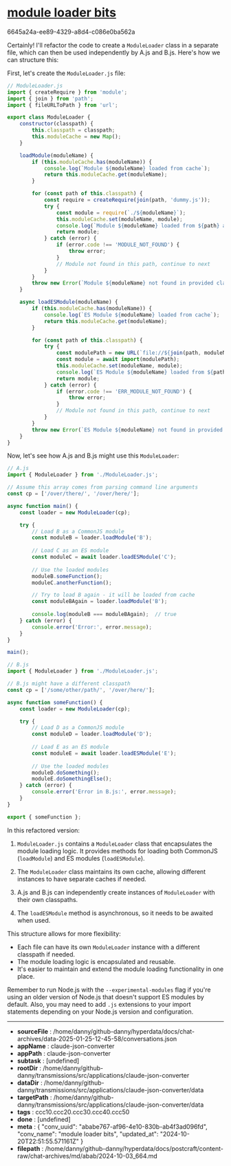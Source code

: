 # [module loader bits](https://claude.ai/chat/ababe767-af96-4e10-830b-ab4f3ad096fd)

6645a24a-ee89-4329-a8d4-c086e0ba562a

 Certainly! I'll refactor the code to create a `ModuleLoader` class in a separate file, which can then be used independently by A.js and B.js. Here's how we can structure this:

First, let's create the `ModuleLoader.js` file:

```javascript
// ModuleLoader.js
import { createRequire } from 'module';
import { join } from 'path';
import { fileURLToPath } from 'url';

export class ModuleLoader {
    constructor(classpath) {
        this.classpath = classpath;
        this.moduleCache = new Map();
    }

    loadModule(moduleName) {
        if (this.moduleCache.has(moduleName)) {
            console.log(`Module ${moduleName} loaded from cache`);
            return this.moduleCache.get(moduleName);
        }

        for (const path of this.classpath) {
            const require = createRequire(join(path, 'dummy.js'));
            try {
                const module = require(`./${moduleName}`);
                this.moduleCache.set(moduleName, module);
                console.log(`Module ${moduleName} loaded from ${path} and cached`);
                return module;
            } catch (error) {
                if (error.code !== 'MODULE_NOT_FOUND') {
                    throw error;
                }
                // Module not found in this path, continue to next
            }
        }
        throw new Error(`Module ${moduleName} not found in provided classpath`);
    }

    async loadESModule(moduleName) {
        if (this.moduleCache.has(moduleName)) {
            console.log(`ES Module ${moduleName} loaded from cache`);
            return this.moduleCache.get(moduleName);
        }

        for (const path of this.classpath) {
            try {
                const modulePath = new URL(`file://${join(path, moduleName)}.js`).href;
                const module = await import(modulePath);
                this.moduleCache.set(moduleName, module);
                console.log(`ES Module ${moduleName} loaded from ${path} and cached`);
                return module;
            } catch (error) {
                if (error.code !== 'ERR_MODULE_NOT_FOUND') {
                    throw error;
                }
                // Module not found in this path, continue to next
            }
        }
        throw new Error(`ES Module ${moduleName} not found in provided classpath`);
    }
}
```

Now, let's see how A.js and B.js might use this `ModuleLoader`:

```javascript
// A.js
import { ModuleLoader } from './ModuleLoader.js';

// Assume this array comes from parsing command line arguments
const cp = ['/over/there/', '/over/here/'];

async function main() {
    const loader = new ModuleLoader(cp);

    try {
        // Load B as a CommonJS module
        const moduleB = loader.loadModule('B');
        
        // Load C as an ES module
        const moduleC = await loader.loadESModule('C');
        
        // Use the loaded modules
        moduleB.someFunction();
        moduleC.anotherFunction();

        // Try to load B again - it will be loaded from cache
        const moduleBAgain = loader.loadModule('B');
        
        console.log(moduleB === moduleBAgain);  // true
    } catch (error) {
        console.error('Error:', error.message);
    }
}

main();
```

```javascript
// B.js
import { ModuleLoader } from './ModuleLoader.js';

// B.js might have a different classpath
const cp = ['/some/other/path/', '/over/here/'];

async function someFunction() {
    const loader = new ModuleLoader(cp);

    try {
        // Load D as a CommonJS module
        const moduleD = loader.loadModule('D');
        
        // Load E as an ES module
        const moduleE = await loader.loadESModule('E');
        
        // Use the loaded modules
        moduleD.doSomething();
        moduleE.doSomethingElse();
    } catch (error) {
        console.error('Error in B.js:', error.message);
    }
}

export { someFunction };
```

In this refactored version:

1. `ModuleLoader.js` contains a `ModuleLoader` class that encapsulates the module loading logic. It provides methods for loading both CommonJS (`loadModule`) and ES modules (`loadESModule`).

2. The `ModuleLoader` class maintains its own cache, allowing different instances to have separate caches if needed.

3. A.js and B.js can independently create instances of `ModuleLoader` with their own classpaths.

4. The `loadESModule` method is asynchronous, so it needs to be awaited when used.

This structure allows for more flexibility:

- Each file can have its own `ModuleLoader` instance with a different classpath if needed.
- The module loading logic is encapsulated and reusable.
- It's easier to maintain and extend the module loading functionality in one place.

Remember to run Node.js with the `--experimental-modules` flag if you're using an older version of Node.js that doesn't support ES modules by default. Also, you may need to add `.js` extensions to your import statements depending on your Node.js version and configuration.

---

* **sourceFile** : /home/danny/github-danny/hyperdata/docs/chat-archives/data-2025-01-25-12-45-58/conversations.json
* **appName** : claude-json-converter
* **appPath** : claude-json-converter
* **subtask** : [undefined]
* **rootDir** : /home/danny/github-danny/transmissions/src/applications/claude-json-converter
* **dataDir** : /home/danny/github-danny/transmissions/src/applications/claude-json-converter/data
* **targetPath** : /home/danny/github-danny/transmissions/src/applications/claude-json-converter/data
* **tags** : ccc10.ccc20.ccc30.ccc40.ccc50
* **done** : [undefined]
* **meta** : {
  "conv_uuid": "ababe767-af96-4e10-830b-ab4f3ad096fd",
  "conv_name": "module loader bits",
  "updated_at": "2024-10-20T22:51:55.571161Z"
}
* **filepath** : /home/danny/github-danny/hyperdata/docs/postcraft/content-raw/chat-archives/md/abab/2024-10-03_664.md